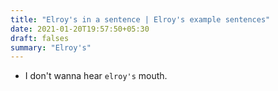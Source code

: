 ```yaml
---
title: "Elroy's in a sentence | Elroy's example sentences"
date: 2021-01-20T19:57:50+05:30
draft: falses
summary: "Elroy's"
---
```

- I don't wanna hear `elroy's` mouth.
                 
